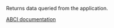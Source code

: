 Returns data queried from the application.

[ABCI documentation](https://docs.cometbft.com/v1.0/spec/abci/abci++_methods#query)
